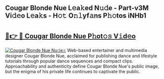 ## Cougar Blonde Nue L𝚎a𝚔ed N𝚞𝚍e - Part-v3M Vi𝚍𝚎o L𝚎a𝚔s - H𝚘𝚝 O𝚗𝚕yf𝚊ns P𝚑𝚘tos iNHb1

# <h2><a href="http://kf5w3nl.oniu.top/?m=Cougar+Blonde+Nue">🔗👉 🔴 Cougar Blonde Nue P𝚑ot𝚘𝚜 V𝚒d𝚎o</a></h2>

[![Cougar Blonde Nue Nu𝚍e𝚜](https://i.imgur.com/0qMVB7G.gif)](http://kf5w3nl.oniu.top/?m=Cougar+Blonde+Nue)
Web-based entertainer and multimedia designer Cougar Blonde Nue, acclaimed for publishing dance and lifestyle tutorials through popular dance sequences and compact clips. Approachability and authenticity define Cougar Blonde Nue's public image, but the enigma of his private life continues to captivate the public.  
